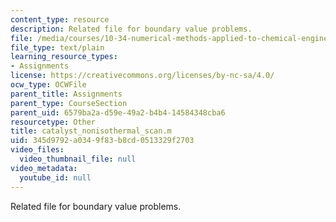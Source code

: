 ```yaml
---
content_type: resource
description: Related file for boundary value problems.
file: /media/courses/10-34-numerical-methods-applied-to-chemical-engineering-fall-2005/345d9792a0349f83b8cd0513329f2703_catalyst_nonisothermal_scan.m
file_type: text/plain
learning_resource_types:
- Assignments
license: https://creativecommons.org/licenses/by-nc-sa/4.0/
ocw_type: OCWFile
parent_title: Assignments
parent_type: CourseSection
parent_uid: 6579ba2a-d59e-49a2-b4b4-14584348cba6
resourcetype: Other
title: catalyst_nonisothermal_scan.m
uid: 345d9792-a034-9f83-b8cd-0513329f2703
video_files:
  video_thumbnail_file: null
video_metadata:
  youtube_id: null
---
```

Related file for boundary value problems.